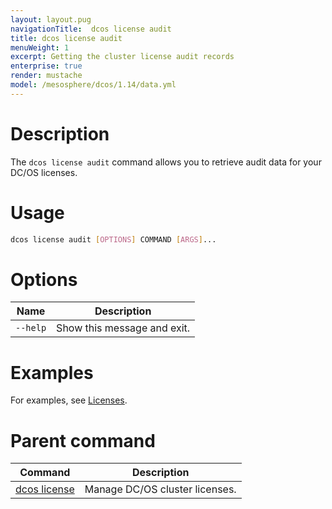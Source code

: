 ```yaml
---
layout: layout.pug
navigationTitle:  dcos license audit
title: dcos license audit
menuWeight: 1
excerpt: Getting the cluster license audit records
enterprise: true
render: mustache
model: /mesosphere/dcos/1.14/data.yml
---
```


# Description
The `dcos license audit` command allows you to retrieve audit data for your DC/OS licenses.

# Usage

```bash
dcos license audit [OPTIONS] COMMAND [ARGS]...
```

# Options

| Name |  Description |
|---------|-------------|
| `--help`   |  Show this message and exit. |



# Examples
For examples, see [Licenses](/mesosphere/dcos/1.14/administering-clusters/licenses/).

# Parent command

| Command | Description |
|---------|-------------|
| [dcos license](/mesosphere/dcos/1.14/cli/command-reference/dcos-license/) | Manage DC/OS cluster licenses. |
